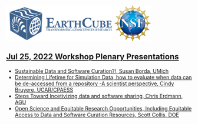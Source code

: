 <a href="http://earthcube.org/" target="_blank"><img src="../../images/logo_earthcube_full_horizontal.png" height="100" align="left">
<a href="https://nsf.gov/" target="_blank"><img src="../../images/NSF_4-Color_bitmap_Logo.png" width="100" height="100" align="center">
 
 



## Jul 25, 2022 Workshop Plenary Presentations
  * [Sustainable Data and Software Curation?!, Susan Borda, UMich](DataCuration.pptx.pdf) 
  * [Determining Lifetime for Simulation Data, how to evaluate when data can be de-accessed from a repository -A scientist perspective, Cindy Bruyere, UCAR/CPAESS](DataWorkshop_ND_Bruyere.pptx.pdf)
  * [Steps Toward Incetivizing data and software sharing, Chris Erdmann, AGU](2022-07-25-erdmann-incentives-modelrcn.pdf)
  * [Open Science and Equitable Research Opportunities, Including Equitable Access to Data and Software Curation Resources, Scott Collis, DOE](EC-RCN-Collis.pptx.pdf)
